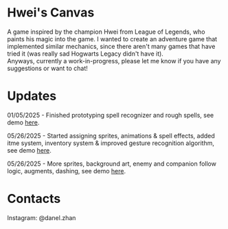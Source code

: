 # Hwei's Canvas
<p>A game inspired by the champion Hwei from League of Legends, who paints his magic into the game. I wanted to create an adventure game that implemented similar mechanics, since there aren't many games that have tried it (was really sad Hogwarts Legacy didn't have it). <br>Anyways, currently a work-in-progress, please let me know if you have any suggestions or want to chat!</p>

# Updates
<p>01/05/2025 - Finished prototyping spell recognizer and rough spells, see demo <a href="https://youtu.be/-lWyHkT7xDM">here</a>.</p>
<p>05/26/2025 - Started assigning sprites, animations & spell effects, added itme system, inventory system & improved gesture recognition algorithm, see demo <a href="https://youtu.be/R1S1TrbgAnk">here</a>.</p>
<p>05/26/2025 - More sprites, background art, enemy and companion follow logic, augments, dashing, see demo <a href="[https://youtu.be/R1S1TrbgAnk](https://youtu.be/8VKC--MP-Xk)">here</a>.</p>

# Contacts
<p>Instagram: @danel.zhan</p>
